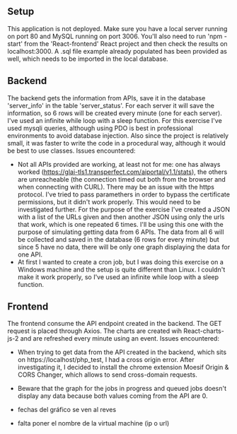 ## Setup ##
This application is not deployed. Make sure you have a local server running on port 80 and MySQL running on port 3006. You'll also need to run 'npm -start' from the 'React-frontend' React project and then check the results on localhost:3000. A .sql file example already populated has been provided as well, which needs to be imported in the local database. 

## Backend ##
The backend gets the information from APIs, save it in the database 'server_info' in the table 'server_status'. For each server it will save the information, so 6 rows will be created every minute (one for each server). I've used an infinite while loop with a sleep function. 
For this exercise I've used mysqli queries, although using PDO is best in professional environments to avoid database injection. 
Also since the project is relatively small, it was faster to write the code in a procedural way, although it would be best to use classes. 
Issues encountered: 
- Not all APIs provided are working, at least not for me: one has always worked (https://glai-tls1.transperfect.com/aiportal/v1.1/stats), the others are unreacheable (the connection timed out both from the browser and when connecting with CURL). There may be an issue with the https protocol. I've tried to pass paramethers in order to bypass the certificate permissions, but it didn't work properly. This would need to be investigated further. For the purpose of the exercise I've created a JSON with a list of the URLs given and then another JSON using only the urls that work, which is one repeated 6 times. I'll be using this one with the purpose of simulating getting data from 6 APIs. The data from all 6 will be collected and saved in the database (6 rows for every minute) but since 5 have no data, there will be only one graph displaying the data for one API. 
- At first I wanted to create a cron job, but I was doing this exercise on a Windows machine and the setup is quite different than Linux. I couldn't make it work properly, so I've used an infinite while loop with a sleep function. 

## Frontend ##
The frontend consume the API endpoint created in the backend. The GET request is placed through Axios. The charts are created wih React-charts-js-2 and are refreshed every minute using an event. 
Issues encountered:
- When trying to get data from the API created in the backend, which sits on https://localhost/php_test, I had a cross origin error. After investigating it, I decided to install the chrome extension Moesif Origin & CORS Changer, which allows to send cross-domain requests. 
- Beware that the graph for the jobs in progress and queued jobs doesn't display any data because both values coming from the API are 0.

- fechas del gráfico se ven al reves
- falta poner el nombre de la virtual machine (ip o url)
